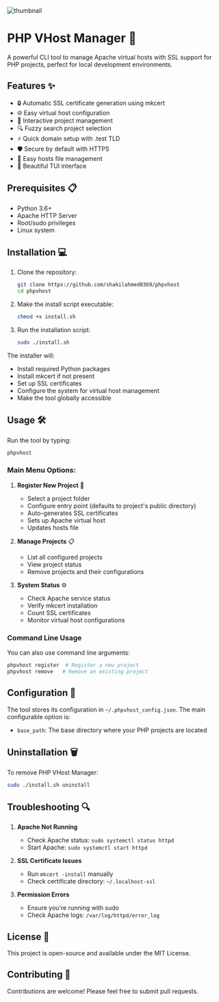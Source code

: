 ![thumbnail](https://github.com/user-attachments/assets/4899dd9e-b638-4e8d-ba91-c5896d9a6099)
# PHP VHost Manager 🚀

A powerful CLI tool to manage Apache virtual hosts with SSL support for PHP projects, perfect for local development environments.

## Features ✨

- 🔒 Automatic SSL certificate generation using mkcert
- 🌐 Easy virtual host configuration
- 🔄 Interactive project management
- 🔍 Fuzzy search project selection
- ⚡ Quick domain setup with .test TLD
- 🛡️ Secure by default with HTTPS
- 📝 Easy hosts file management
- 🎨 Beautiful TUI interface

## Prerequisites 📋

- Python 3.6+
- Apache HTTP Server
- Root/sudo privileges
- Linux system

## Installation 💻

1. Clone the repository:
   ```bash
   git clone https://github.com/shakilahmed0369/phpvhost
   cd phpvhost
   ```

2. Make the install script executable:
   ```bash
   chmod +x install.sh
   ```

3. Run the installation script:
   ```bash
   sudo ./install.sh
   ```

The installer will:
- Install required Python packages
- Install mkcert if not present
- Set up SSL certificates
- Configure the system for virtual host management
- Make the tool globally accessible

## Usage 🛠️

Run the tool by typing:
```bash
phpvhost
```

### Main Menu Options:

1. **Register New Project** 📝
   - Select a project folder
   - Configure entry point (defaults to project's public directory)
   - Auto-generates SSL certificates
   - Sets up Apache virtual host
   - Updates hosts file

2. **Manage Projects** 📋
   - List all configured projects
   - View project status
   - Remove projects and their configurations

3. **System Status** ⚙️
   - Check Apache service status
   - Verify mkcert installation
   - Count SSL certificates
   - Monitor virtual host configurations

### Command Line Usage

You can also use command line arguments:

```bash
phpvhost register  # Register a new project
phpvhost remove   # Remove an existing project
```

## Configuration 🔧

The tool stores its configuration in `~/.phpvhost_config.json`. The main configurable option is:

- `base_path`: The base directory where your PHP projects are located

## Uninstallation 🗑️

To remove PHP VHost Manager:

```bash
sudo ./install.sh uninstall
```

## Troubleshooting 🔍

1. **Apache Not Running**
   - Check Apache status: `sudo systemctl status httpd`
   - Start Apache: `sudo systemctl start httpd`

2. **SSL Certificate Issues**
   - Run `mkcert -install` manually
   - Check certificate directory: `~/.localhost-ssl`

3. **Permission Errors**
   - Ensure you're running with sudo
   - Check Apache logs: `/var/log/httpd/error_log`

## License 📄

This project is open-source and available under the MIT License.

## Contributing 🤝

Contributions are welcome! Please feel free to submit pull requests.
